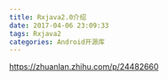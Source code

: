 ```yaml
---
title: Rxjava2.0介绍
date: 2017-04-06 23:09:33
tags: Rxjava2
categories: Android开源库
---
```

https://zhuanlan.zhihu.com/p/24482660
